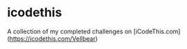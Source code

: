 # icodethis
A collection of my completed challenges on [iCodeThis.com] (https://icodethis.com/Vellbear)
